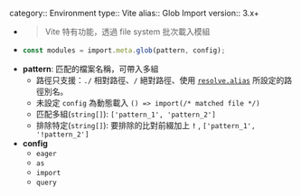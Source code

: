 category:: Environment
type:: Vite
alias:: Glob Import
version:: 3.x+

- > Vite 特有功能，透過 file system 批次載入模組
- ```typescript
  const modules = import.meta.glob(pattern, config);
  ```
- **pattern**: 匹配的檔案名稱，可帶入多組
	- 路徑只支援：`./` 相對路徑、`/` 絕對路徑、使用 [`resolve.alias`](https://vitejs.dev/config/shared-options.html#resolve-alias) 所設定的路徑別名。
	- 未設定 `config` 為動態載入 `() => import(/* matched file */)`
	- 匹配多組(`string[]`): `['pattern_1', 'pattern_2']`
	- 排除特定(`string[]`): 要排除的比對前綴加上 **`!`** , `['pattern_1', '!pattern_2']`
- **config**
	- `eager`
	- `as`
	- `import`
	- `query`